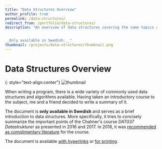 ```yaml
---
title: "Data Structures Overview"
author_profile: true
permalink: /data-structures/
redirect_from: /portfolio/data-structures/
description: "An overview of data structures covering the same topics as an entry level course. Useful companion for any such course.


__Only available in Swedish.__"
thumbnail: /projects/data-structures/thumbnail.png
---
```


# Data Structures Overview

{: style="text-align:center"}
![thumbnail](/projects/data-structures/thumbnail.png)

When writing a program, there is a wide variety of commonly used data structures and algorithms available. Having taken an introductory course to the subject, me and a friend decided to write a summary of it.

The document is **only available in Swedish** and serves as a brief introduction to data structures. More specifically, it tries to concisely summarize the important points of the Chalmer's course *DAT037 Datastrukturer* as presented in 2016 and 2017. In 2018, it was [recommended as complimentary literature](http://www.cse.chalmers.se/edu/year/2018/course/DAT037_Datastrukturer/resources.html) for the course.

The document is available [with hyperlinks](/assets/docs/datastrukturer_sammanfattning.pdf) or [for printing](/assets/docs/datastrukturer-printing-version.pdf).

